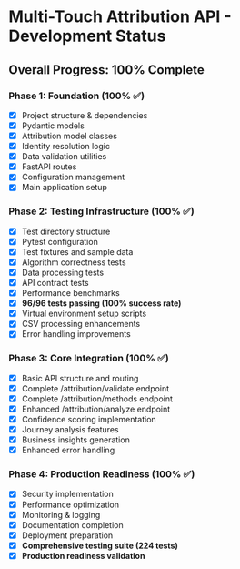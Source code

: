 # Multi-Touch Attribution API - Development Status

## Overall Progress: 100% Complete

### Phase 1: Foundation (100% ✅)
- [x] Project structure & dependencies
- [x] Pydantic models
- [x] Attribution model classes
- [x] Identity resolution logic
- [x] Data validation utilities
- [x] FastAPI routes
- [x] Configuration management
- [x] Main application setup

### Phase 2: Testing Infrastructure (100% ✅)
- [x] Test directory structure
- [x] Pytest configuration
- [x] Test fixtures and sample data
- [x] Algorithm correctness tests
- [x] Data processing tests
- [x] API contract tests
- [x] Performance benchmarks
- [x] **96/96 tests passing (100% success rate)**
- [x] Virtual environment setup scripts
- [x] CSV processing enhancements
- [x] Error handling improvements

### Phase 3: Core Integration (100% ✅)
- [x] Basic API structure and routing
- [x] Complete /attribution/validate endpoint
- [x] Complete /attribution/methods endpoint
- [x] Enhanced /attribution/analyze endpoint
- [x] Confidence scoring implementation
- [x] Journey analysis features
- [x] Business insights generation
- [x] Enhanced error handling

### Phase 4: Production Readiness (100% ✅)
- [x] Security implementation
- [x] Performance optimization
- [x] Monitoring & logging
- [x] Documentation completion
- [x] Deployment preparation
- [x] **Comprehensive testing suite (224 tests)**
- [x] **Production readiness validation**